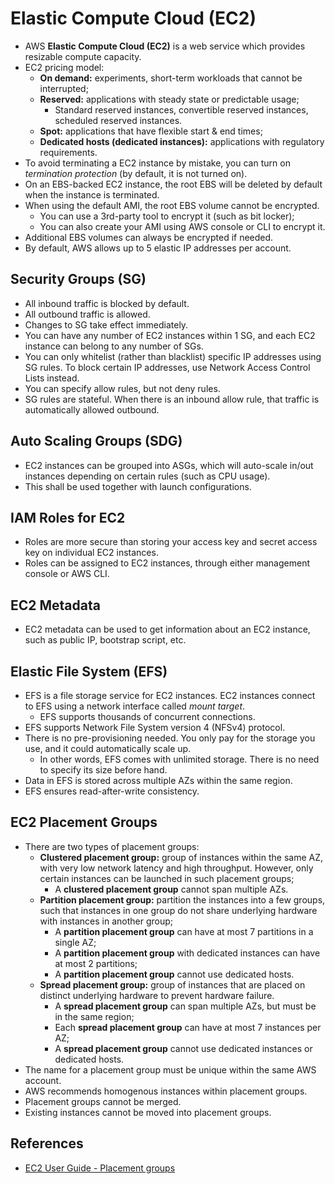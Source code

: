 # Elastic Compute Cloud (EC2)

- AWS **Elastic Compute Cloud (EC2)** is a web service which provides resizable compute capacity.
- EC2 pricing model:
    - **On demand:** experiments, short-term workloads that cannot be interrupted;
    - **Reserved:** applications with steady state or predictable usage;
        - Standard reserved instances, convertible reserved instances, scheduled reserved instances.
    - **Spot:** applications that have flexible start & end times;
    - **Dedicated hosts (dedicated instances):** applications with regulatory requirements.
- To avoid terminating a EC2 instance by mistake, you can turn on _termination protection_ (by default, it is not turned on).
- On an EBS-backed EC2 instance, the root EBS will be deleted by default when the instance is terminated.
- When using the default AMI, the root EBS volume cannot be encrypted.
    - You can use a 3rd-party tool to encrypt it (such as bit locker);
    - You can also create your AMI using AWS console or CLI to encrypt it.
- Additional EBS volumes can always be encrypted if needed.
- By default, AWS allows up to 5 elastic IP addresses per account.

## Security Groups (SG)

- All inbound traffic is blocked by default.
- All outbound traffic is allowed.
- Changes to SG take effect immediately.
- You can have any number of EC2 instances within 1 SG, and each EC2 instance can belong to any number of SGs.
- You can only whitelist (rather than blacklist) specific IP addresses using SG rules. To block certain IP addresses, use Network Access Control Lists instead.
- You can specify allow rules, but not deny rules.
- SG rules are stateful. When there is an inbound allow rule, that traffic is automatically allowed outbound.

## Auto Scaling Groups (SDG)

- EC2 instances can be grouped into ASGs, which will auto-scale in/out instances depending on certain rules (such as CPU usage).
- This shall be used together with launch configurations.

## IAM Roles for EC2

- Roles are more secure than storing your access key and secret access key on individual EC2 instances.
- Roles can be assigned to EC2 instances, through either management console or AWS CLI.

## EC2 Metadata

- EC2 metadata can be used to get information about an EC2 instance, such as public IP, bootstrap script, etc.

## Elastic File System (EFS)

- EFS is a file storage service for EC2 instances. EC2 instances connect to EFS using a network interface called _mount target_.
	- EFS supports thousands of concurrent connections.
- EFS supports Network File System version 4 (NFSv4) protocol.
- There is no pre-provisioning needed. You only pay for the storage you use, and it could automatically scale up.
	- In other words, EFS comes with unlimited storage. There is no need to specify its size before hand.
- Data in EFS is stored across multiple AZs within the same region.
- EFS ensures read-after-write consistency.

## EC2 Placement Groups

- There are two types of placement groups:
	- **Clustered placement group:** group of instances within the same AZ, with very low network latency and high throughput. However, only certain instances can be launched in such placement groups;
		- A **clustered placement group** cannot span multiple AZs.
	- **Partition placement group:** partition the instances into a few groups, such that instances in one group do not share underlying hardware with instances in another group;
		- A **partition placement group** can have at most 7 partitions in a single AZ;
		- A **partition placement group** with dedicated instances can have at most 2 partitions;
		- A **partition placement group** cannot use dedicated hosts.
	- **Spread placement group:** group of instances that are placed on distinct underlying hardware to prevent hardware failure.
		- A **spread placement group** can span multiple AZs, but must be in the same region;
		- Each **spread placement group** can have at most 7 instances per AZ;
		- A **spread placement group** cannot use dedicated instances or dedicated hosts.
- The name for a placement group must be unique within the same AWS account.
- AWS recommends homogenous instances within placement groups.
- Placement groups cannot be merged.
- Existing instances cannot be moved into placement groups.

## References

- [EC2 User Guide - Placement groups](https://docs.aws.amazon.com/AWSEC2/latest/UserGuide/placement-groups.html)
